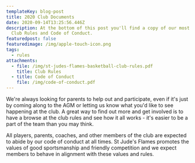 ```yaml
---
templateKey: blog-post
title: 2020 Club Documents
date: 2020-09-14T13:25:56.446Z
description: At the bottom of this post you'll find a copy of our most recent
  Club Rules and Code of Conduct.
featuredpost: false
featuredimage: /img/apple-touch-icon.png
tags:
  - rules
attachments:
  - file: /img/st-judes-flames-basketball-club-rules.pdf
    title: Club Rules
  - title: Code of Conduct
    file: /img/code-of-conduct.pdf
---
```

We're always looking for parents to help out and participate, even if it's just by coming along to the AGM or letting us know what you'd like to see happening at the club. A great way to find out more and get involved is to have a browse at the club rules and see how it all works - it's easier to be a part of the team than you may think.

All players, parents, coaches, and other members of the club are expected to abide by our code of conduct at all times. St Jude's Flames promotes the values of good sportsmanship and friendly competition and we expect members to behave in alignment with these values and rules.